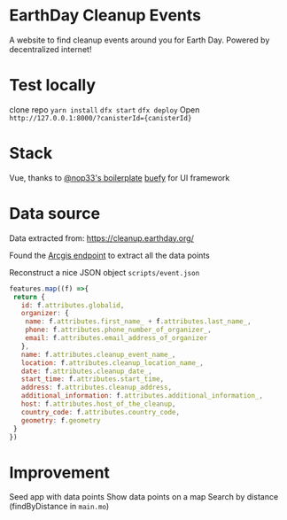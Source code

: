 # EarthDay Cleanup Events

A website to find cleanup events around you for Earth Day.
Powered by decentralized internet!

# Test locally

clone repo
`yarn install`
`dfx start`
`dfx deploy`
Open `http://127.0.0.1:8000/?canisterId={canisterId}`

# Stack
Vue, thanks to [@nop33's boilerplate](https://github.com/nop33/dfinity-vue)
[buefy](https://buefy.org/) for UI framework

# Data source
Data extracted from: https://cleanup.earthday.org/

Found the [Arcgis endpoint](https://services5.arcgis.com/cy2zIylXXizcsMCw/arcgis/rest/services/survey123_dad531ff74b443c59a47e969875b502c_stakeholder/FeatureServer/0/query?f=json&where=approved%20%3D%20%27yes%27&returnGeometry=true&spatialRel=esriSpatialRelIntersects&outFields=*&maxRecordCountFactor=4&outSR=102100&resultOffset=0&resultRecordCount=8000&cacheHint=true&quantizationParameters=%7B%22mode%22%3A%22view%22%2C%22originPosition%22%3A%22upperLeft%22%2C%22tolerance%22%3A1.0583354500042335%2C%22extent%22%3A%7B%22xmin%22%3A-1800244.8901729973%2C%22ymin%22%3A-90%2C%22xmax%22%3A180%2C%22ymax%22%3A5076149.369044887%2C%22spatialReference%22%3A%7B%22wkid%22%3A4326%2C%22latestWkid%22%3A4326%7D%7D%7D
) to extract all the data points

Reconstruct a nice JSON object `scripts/event.json`

```js
features.map((f) =>{
 return {
   id: f.attributes.globalid,
   organizer: {
    name: f.attributes.first_name_ + f.attributes.last_name_,
    phone: f.attributes.phone_number_of_organizer_,
    email: f.attributes.email_address_of_organizer
   },
   name: f.attributes.cleanup_event_name_,
   location: f.attributes.cleanup_location_name_,
   date: f.attributes.cleanup_date_,
   start_time: f.attributes.start_time,
   address: f.attributes.cleanup_address,
   additional_information: f.attributes.additional_information_,
   host: f.attributes.host_of_the_cleanup,
   country_code: f.attributes.country_code,
   geometry: f.geometry
 }
})
```

# Improvement
Seed app with data points
Show data points on a map
Search by distance (findByDistance in `main.mo`)